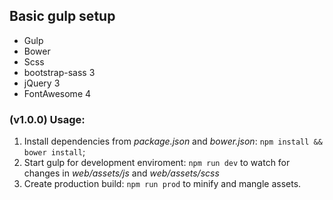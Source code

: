 ## Basic gulp setup
- Gulp
- Bower
- Scss
- bootstrap-sass 3
- jQuery 3
- FontAwesome 4

### (v1.0.0) Usage:
1. Install dependencies from *package.json* and *bower.json*: `npm install && bower install`;
4. Start gulp for development enviroment: `npm run dev` to watch for changes in *web/assets/js* and *web/assets/scss*
4. Create production build: `npm run prod` to minify and mangle assets.